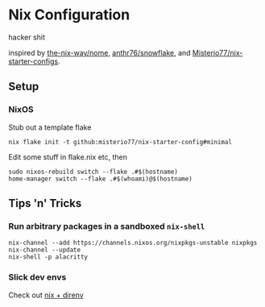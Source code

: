 # Nix Configuration

hacker shit

inspired by [the-nix-way/nome][], [anthr76/snowflake][], and [Misterio77/nix-starter-configs][].

## Setup

### NixOS

Stub out a template flake
```shell
nix flake init -t github:misterio77/nix-starter-config#minimal
```

Edit some stuff in flake.nix etc, then

```shell
sudo nixos-rebuild switch --flake .#$(hostname)
home-manager switch --flake .#$(whoami)@$(hostname)
```

## Tips 'n' Tricks

### Run arbitrary packages in a sandboxed `nix-shell`

```shell
nix-channel --add https://channels.nixos.org/nixpkgs-unstable nixpkgs
nix-channel --update
nix-shell -p alacritty
```

### Slick dev envs

Check out [nix + direnv][]

[the-nix-way/nome]: https://github.com/the-nix-way/nome
[anthr76/snowflake]: https://github.com/anthr76/snowflake
[coreweave/coreweave.nix]: https://github.com/coreweave/coreweave.nix
[nix + direnv]: https://determinate.systems/posts/nix-direnv/
[home-manager manual]: https://nix-community.github.io/home-manager/options.xhtml
[nixOS modules]: https://nixos.wiki/wiki/NixOS_modules
[Misterio77/nix-starter-configs]: https://github.com/Misterio77/nix-starter-configs?search=1
